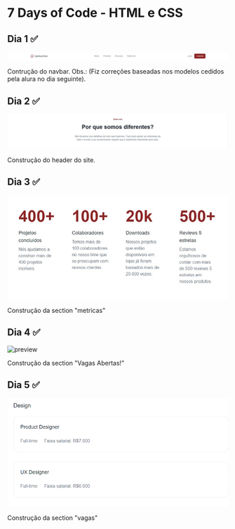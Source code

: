 # 7 Days of Code - HTML e CSS

## Dia 1 ✅
![preview](./.github/nav.jpg)

Contrução do navbar. Obs.: (Fiz correções baseadas nos modelos cedidos pela alura no dia seguinte).

## Dia 2 ✅
![preview](./.github/header.jpg)

Construção do header do site. 

## Dia 3 ✅
![preview](./.github/metricas.jpg)

Construção da section "metricas"

## Dia 4 ✅
![preview](./.github/procurando-talentos.jpeg)

Construção da section "Vagas Abertas!"

## Dia 5 ✅
![preview](./.github/vagas.jpeg)

Construção da section "vagas"
